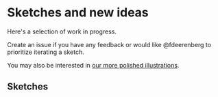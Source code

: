 # Sketches and new ideas

Here's a selection of work in progress.

Create an issue if you have any feedback or would like @fdeerenberg to prioritize iterating a sketch.

You may also be interested in [our more polished illustrations](../illustrations).

## Sketches
